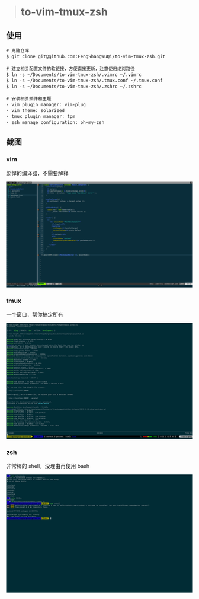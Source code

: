 > # to-vim-tmux-zsh

## 使用

```
# 克隆仓库
$ git clone git@github.com:FengShangWuQi/to-vim-tmux-zsh.git

# 建立相关配置文件的软链接，方便直接更新，注意使用绝对路径
$ ln -s ~/Documents/to-vim-tmux-zsh/.vimrc ~/.vimrc
$ ln -s ~/Documents/to-vim-tmux-zsh/.tmux.conf ~/.tmux.conf
$ ln -s ~/Documents/to-vim-tmux-zsh/.zshrc ~/.zshrc

# 安装相关插件和主题
- vim plugin manager: vim-plug
- vim theme: solarized
- tmux plugin manager: tpm
- zsh manage configuration: oh-my-zsh
```

## 截图

### vim

彪悍的编译器，不需要解释

![vim](./images/vim.png)

### tmux

一个窗口，帮你搞定所有

![tmux](./images/tmux.jpg)

### zsh

非常棒的 shell，没理由再使用 bash

![zsh](./images/zsh.jpg)
